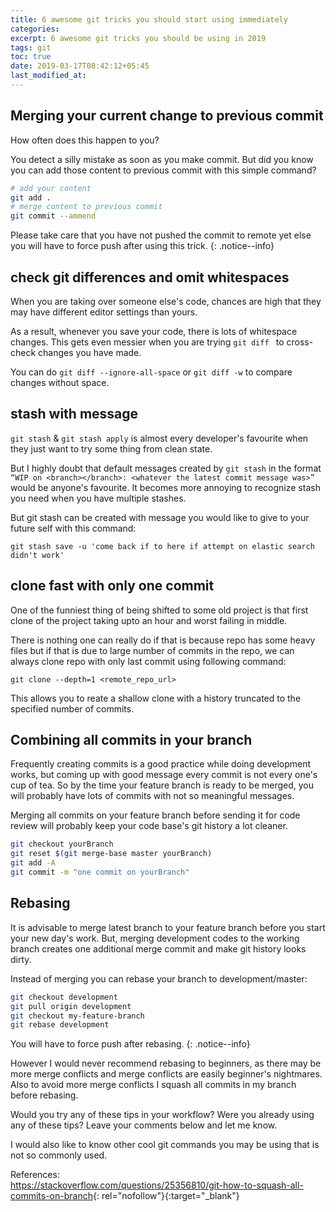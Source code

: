 ```yaml
---
title: 6 awesome git tricks you should start using immediately
categories:
excerpt: 6 awesome git tricks you should be using in 2019
tags: git
toc: true
date: 2019-03-17T08:42:12+05:45
last_modified_at:
---
```


## Merging your current change to previous commit

How often does this happen to you?

You detect a silly mistake as soon as you make commit. But did you know you can add those content to previous commit with this simple command?

```sh
# add your content
git add .
# merge content to previous commit
git commit --ammend
```

Please take care that you have not pushed the commit to remote yet else you will have to force push after using this trick. {: .notice--info}

## check git differences and omit whitespaces

When you are taking over someone else's code, chances are high that they may have different editor settings than yours.

As a result, whenever you save your code, there is lots of whitespace changes. This gets even messier when you are trying `git diff `  to cross-check changes you have made.

You can do `git diff --ignore-all-space` or `git diff -w` to compare changes without space.

## stash with message
`git stash` & `git stash apply` is almost every developer's favourite when they just want to try some thing from clean state.

But I highly doubt that default messages created by `git stash` in the format `“WIP on <branch></branch>: <whatever the latest commit message was>”` would be anyone's favourite. It becomes more annoying to recognize stash you need when you have multiple stashes.

But git stash can be created with message you would like to give to your future self with this command:

```
git stash save -u 'come back if to here if attempt on elastic search didn't work'
```

## clone fast with only one commit
One of the funniest thing of being shifted to some old project is that first clone of the project taking upto an hour and worst failing in middle.

There is nothing one can really do if that is because repo has some heavy files but if that is due to large number of commits in the repo, we can always clone repo with only last commit using  following command:

```
git clone --depth=1 <remote_repo_url>
```

This allows you to reate a shallow clone with a history truncated to the specified number of commits.

## Combining all commits in your branch

Frequently creating commits is a good practice while doing development works, but coming up with good message every commit is not every one's cup of tea. So by the time your feature branch is ready to be merged, you will probably have lots of commits with not so meaningful messages.

Merging all commits on your feature branch before sending it for code review will probably keep your code base's git history a lot cleaner.

```sh
git checkout yourBranch
git reset $(git merge-base master yourBranch)
git add -A
git commit -m "one commit on yourBranch"
```

## Rebasing

It is advisable to merge latest branch to your feature branch before you start your new day's work. But, merging development codes to the working branch creates one additional merge commit and make git history looks dirty.

Instead of merging you can rebase your branch to development/master:

```sh
git checkout development
git pull origin development
git checkout my-feature-branch
git rebase development
```

You will have to force push after rebasing. {: .notice--info}

However I would never recommend rebasing to beginners, as there may be more merge conflicts and merge conflicts are easily beginner's nightmares. Also to avoid more merge conflicts I squash all commits in my branch before rebasing.

Would you try any of these tips in your workflow? Were you already using any of these tips? Leave your comments below and let me know.

I would also like to know other cool git commands you may be using that is not so commonly used.

References: <br />
<https://stackoverflow.com/questions/25356810/git-how-to-squash-all-commits-on-branch>{: rel="nofollow"}{:target="_blank"}
